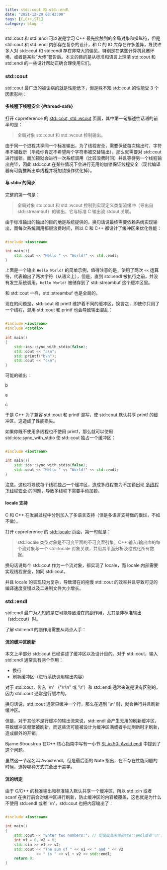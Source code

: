 ```yaml
---
title: std::cout 和 std::endl
date: "2021-12-20 03:43:00"
tags: [C,C++,STL]
category: blog
---
```


std::cout 和 std::endl 可以说是学习 C++ 最先接触到的全局对象和操纵符，但是 std::cout 和 std::endl 内部存在复杂的设计，和 C 的 IO 库存在许多差异，导致许多人对 std::cout 和 std::endl 存在非常大的偏见，特别是在某些计算机竞赛环境，或者是某些“大佬”警告后。本文的目的是从标准和语言上理清 std::cout 和 std::endl 的一些设计帮助正确合理使用它们。

<!-- more -->

### std::cout

std::cout 最广泛的被诟病的就是性能低下，但是殊不知 std::cout 的性能受 3 个因素影响：

#### 多线程下线程安全 {#thread-safe}

打开 cppreference 的 [std::cout, std::wcout](https://zh.cppreference.com/w/cpp/io/cout) 页面，其中第一句描述性话语的前半句是：

> 全局对象 std::cout 和 std::wcout 控制输出。

由于同一个进程共享同一个标准输出，为了线程安全，需要保证每次输出时，字符串不被截断（毕竟你肯定不希望两个字符串被交替输出），那么就需要对 std::cout 进行加锁。而加锁就会进行一次系统调用（比较浪费时间）并且等待另一个线程输出完毕，因此 std::cout 在某些情况下会进行无用的加锁保证线程安全（现代编译器有可能推断出单线程并将加锁操作优化掉）。

#### 与 stdio 的同步

完整的第一句是：

> 全局对象 std::cout 和 std::wcout 控制到实现定义类型流缓冲（导出自 std::streambuf）的输出，它与标准 C 输出流 stdout 关联。

由于标准输出的输出的目的地是系统提供的，换句话说最终需要依赖系统实现输出，而每次系统调用都很浪费时间，所以 C 和 C++ 都设计了缓冲区来优化性能：

```cpp

#include <iostream>

int main(){
    std::cout << "Hello " << "World!" << std::endl;
}

```

上面是一个输出 `Hello World!` 的简单示例，值得注意的是，使用了两次 `<<` 运算符，代表输出了两次字符（从语义上），但是，直到 std::endl 被执行之前，并没有发生系统调用，`Hello World!` 被储存到了 std::streambuf 这个缓冲区里。

和 std::cout 一样，std::streambuf 也是全局的。

现在的问题是，std::cout 和 printf 维护着不同的缓冲区，换言之，即使你只用了一个线程，混用 std::cout 和 printf 也会导致输出混乱：
  
```cpp

#include <iostream>
#include <cstdio>
 
int main()
{
    std::ios::sync_with_stdio(false);
    std::cout << "a\n";
    std::printf("b\n");
    std::cout << "c\n";
}

```

可能的输出：

b

a

c

于是 C++ 为了兼容 std::cout 和 printf 混写，使 std::cout 默认共享 printf 的缓冲区。这造成了性能损失。

如果你既不使用多线程也不使用 printf，那么就可以使用 std::ios::sync_with_stdio 使 std::cout 独占一个缓冲区：

```cpp

#include <iostream>

int main(){
    std::ios::sync_with_stdio(false);
    std::cout << "Hello " << "World!" << std::endl;
}

```

注意，这也将导致每个线程独占一个缓冲区，造成多线程变为不加锁出现 [多线程下线程安全](#thread-safe) 的问题，导致多线程下需要手动加锁。

#### locale 支持

C 和 C++ 在发展过程中分别加入了多语言支持（但是多语言支持做的很烂，不如不做）。

打开 cppreference 的 [std::locale](https://zh.cppreference.com/w/cpp/locale/locale) 页面，第一句就是：

> std::locale 类型对象是不可变平面的不可变索引集。C++ 输入/输出库的每个流对象与一个 std::locale 对象关联，并用其平面分析及格式化所有数据。

换句话说每个 std::cout 作为一个流对象，都实现了 locale，而 locale 内部需要实现线程安全，如同 std::cout。

并且 locale 的实现较为复杂，导致潜在的拖慢 std::cout 的效率并且导致可见的编译速度变慢以及二进制文件大小增长。

### std::endl

std::endl 最广为人知的是它可能导致潜在的副作用，尤其是非标准输出（std::cout）时。

了解 std::endl 的副作用需要从两点入手：

#### 流的缓冲区刷新

本文上半部分 std::cout 已经讲述了缓冲区以及设计目的。对于 std::cout，输入 std::endl 通常具有两个作用：

+ 换行
+ 刷新缓冲区（进行系统调用输出内容）

对于 std::cout，传入 '\n' （"\r\n" 或 '\r'）和 std::endl 通常来说是没有区别的，因为 std::cout 通常是行缓冲的。

换句话说，std::cout 通常只缓冲一个行，那么在遇到 '\n' 时，就会换行并且刷新缓冲区。

但是，对于其他不是行缓冲的输出流来说，std::endl 会产生无用的刷新缓冲区，导致缓冲区频繁被刷新，而这些流可能被设计为缓冲区满或者手动刷新时才刷新，造成额外的开销。

Bjarne Stroustrup 在C++ 核心指南中写有一小节 [SL.io.50: Avoid endl](https://github.com/isocpp/CppCoreGuidelines/blob/master/CppCoreGuidelines.md#Rio-endl) 中提到了这个问题。

虽然这一节起名叫 Avoid endl，但是最后面的 Note 指出，在不存在性能问题的时候，选择哪种方式完全出于美学。

#### 流的绑定

由于 C/C++ 的标准输出和标准输入默认共享一个缓冲区，所以 std::cin 或者 scanf 在执行前会对缓冲区进行刷新，防止缓冲区的内容被覆盖，这也就是为什么不使用 std::endl 或者 '\n'，std::cout 也把内容输出了：

```c++

#include <iostream>

int main()
{
	std::cout << "Enter two numbers:"; // 即使此处未使用std::endl或者'\n'，你也直接看到了提示文字
	int v1 = 0, v2 = 0;
	std::cin >> v1 >> v2;
	std::cout << "The sum of " << v1 << " and " << v2
	          << " is " << v1 + v2 << std::endl;
	return 0;
}

```

